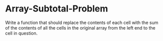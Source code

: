 # Array-Subtotal-Problem
Write a function that should replace the contents of each cell with the sum of the contents of all the cells in the original array from the left end to the cell in question.
